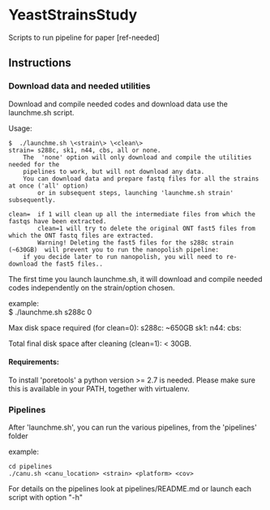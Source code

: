 # YeastStrainsStudy
Scripts to run pipeline for paper [ref-needed]

## Instructions #####

### Download data and needed utilities #####
Download and compile needed codes and download data use the launchme.sh script.

Usage:

	$  ./launchme.sh \<strain\> \<clean\> 
	strain= s288c, sk1, n44, cbs, all or none. 
		The  'none' option will only download and compile the utilities needed for the 
		pipelines to work, but will not download any data. 
		You can download data and prepare fastq files for all the strains at once ('all' option) 
	    	or in subsequent steps, launching 'launchme.sh strain'  subsequently. 

	clean=  if 1 will clean up all the intermediate files from which the fastqs have been extracted.
	       	clean=1 will try to delete the original ONT fast5 files from which the ONT fastq files are extracted.
	       	Warning! Deleting the fast5 files for the s288c strain (~630GB)  will prevent you to run the nanopolish pipeline:
		if you decide later to run nanopolish, you will need to re-download the fast5 files..

The first time you launch launchme.sh, it will download and compile needed codes independently 
on the strain/option chosen.

example:     
		$  ./launchme.sh s288c 0

Max disk space required (for clean=0):
s288c:  ~650GB 
sk1:
n44:
cbs:

Total final disk space after cleaning (clean=1): < 30GB.

#### Requirements:
To install 'poretools' a python version >= 2.7 is needed. Please 
make sure this is available in your PATH, together with virtualenv.



### Pipelines
After 'launchme.sh', you can run the  various pipelines, from the 'pipelines' folder

example:	

	cd pipelines	
	./canu.sh <canu_location> <strain> <platform> <cov>

For details on the pipelines look at pipelines/README.md or launch each script with option "-h"

